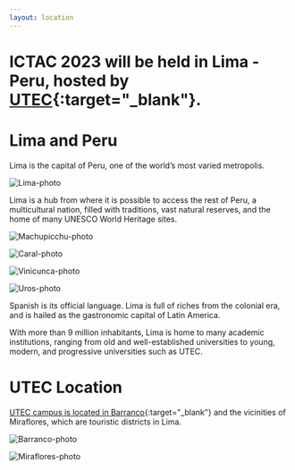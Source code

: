 ```yaml
---
layout: location
---
```


# ICTAC 2023 will be held in Lima - Peru, hosted by [UTEC](https://utec.edu.pe/en){:target="_blank"}. 

# Lima and Peru

Lima is the capital of Peru, one of the world’s most varied metropolis. 

![Lima-photo](../../assets/img/Lima-Plaza-de-armas.jpg)

Lima is a hub from where it is possible to access the rest of Peru, a multicultural nation, filled with traditions, vast natural reserves, and the home of many UNESCO World Heritage sites. 

![Machupicchu-photo](../../assets/img/Machupicchu.jpg)

![Caral-photo](../../assets/img/Caral.jpg)

![Vinicunca-photo](../../assets/img/Vinicunca.jpg)

![Uros-photo](../../assets/img/Uros.jpg)

Spanish is its official language. Lima is full of riches from the colonial era, and is hailed as the gastronomic capital of Latin America.  

With more than 9 million inhabitants, Lima is home to many academic institutions, ranging from old and well-established universities to young, modern, and progressive universities such as UTEC. 

# UTEC Location

[UTEC campus is located in Barranco](https://goo.gl/maps/VFgSSJTLk33kjpKo7){:target="_blank"} and the vicinities of Miraflores, which are touristic districts in Lima.

![Barranco-photo](../../assets/img/Lima-Barranco.jpg)

![Miraflores-photo](../../assets/img/Lima-Moderna.jpg)




<!-- You can adapt the design as well as the section shown on the map by copying the `assets/js/main.js` from the theme's repository and editing it. See also the subsection [Location / Room Overview](https://github.com/DigitaleGesellschaft/jekyll-theme-conference/#location--room-overview) section of the theme's README file. -->
